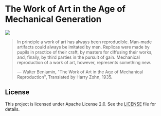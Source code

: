 # The Work of Art in the Age of Mechanical Generation

![](https://user-images.githubusercontent.com/6410412/288600581-bb70d9f3-2495-495c-b129-1ad23f97a61b.JPEG)

> In principle a work of art has always been reproducible. Man-made artifacts could always be imitated by men. Replicas were made by pupils in practice of their craft, by masters for diffusing their works, and, finally, by third parties in the pursuit of gain. Mechanical reproduction of a work of art, however, represents something new.
>
> ― Walter Benjamin, "The Work of Art in the Age of Mechanical Reproduction", Translated by Harry Zohn, 1935.

## License

This project is licensed under Apache License 2.0. See the [LICENSE](LICENSE) file for details.
